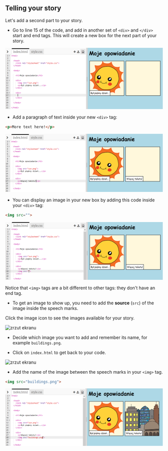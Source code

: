 ## Telling your story

Let's add a second part to your story.

+ Go to line 15 of the code, and add in another set of `<div>` and `</div>` start and end tags. This will create a new box for the next part of your story.

![zrzut ekranu](images/story-div.png)

+ Add a paragraph of text inside your new `<div>` tag:

```html
<p>More text here!</p>
```

![zrzut ekranu](images/story-paragraph.png)

+ You can display an image in your new box by adding this code inside your `<div>` tag:

```html
<img src="">
```

![zrzut ekranu](images/story-img-tag.png)

Notice that `<img>` tags are a bit different to other tags: they don't have an end tag.

+ To get an image to show up, you need to add the **source** (`src`) of the image inside the speech marks.

Click the image icon to see the images available for your story.

![zrzut ekranu](images/story-see-images.png)

+ Decide which image you want to add and remember its name, for example `buildings.png`.

+ Click on `index.html` to get back to your code.

![zrzut ekranu](images/story-image-name.png)

+ Add the name of the image between the speech marks in your `<img>` tag.

```html
<img src="buildings.png">
```

![zrzut ekranu](images/story-image-name-add.png)
